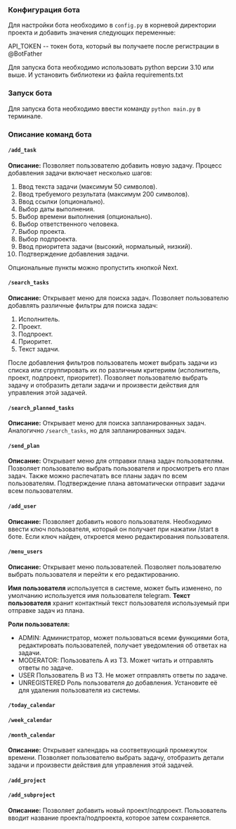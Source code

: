### Конфигурация бота
Для настройки бота необходимо в `config.py` в корневой директории проекта и добавить значения следующих переменные:

API_TOKEN -- токен бота, который вы получаете после регистрации в @BotFather

Для запуска бота необходимо использовать python версии 3.10 или выше. И установить библиотеки из файла requirements.txt
### Запуск бота
Для запуска бота необходимо ввести команду `python main.py` в терминале.

### Описание команд бота

#### `/add_task`

**Описание:**
Позволяет пользователю добавить новую задачу. Процесс добавления задачи включает несколько шагов:

1. Ввод текста задачи (максимум 50 символов).
2. Ввод требуемого результата (максимум 200 символов).
3. Ввод ссылки (опционально).
4. Выбор даты выполнения.
5. Выбор времени выполнения (опционально).
6. Выбор ответственного человека.
7. Выбор проекта.
8. Выбор подпроекта.
9. Ввод приоритета задачи (высокий, нормальный, низкий).
10. Подтверждение добавления задачи.

Опциональные пункты можно пропустить кнопкой Next.

#### `/search_tasks`

**Описание:**
Открывает меню для поиска задач. Позволяет пользователю добавлять различные фильтры для поиска задач:

1. Исполнитель.
2. Проект.
3. Подпроект.
4. Приоритет.
5. Текст задачи.

После добавления фильтров пользователь может выбрать задачи из списка или сгруппировать их по различным критериям (исполнитель, проект, подпроект, приоритет). Позволяет пользователю выбрать задачу и отобразить детали задачи и произвести действия для управления этой задачей.

#### `/search_planned_tasks`

**Описание:**
Открывает меню для поиска запланированных задач. Аналогично `/search_tasks`, но для запланированных задач.

#### `/send_plan`

**Описание:**
Открывает меню для отправки плана задач пользователям. Позволяет пользователю выбрать пользователя и просмотреть его план задач. Также можно распечатать все планы задач по всем пользователям. Подтверждение плана автоматически отправит задачи всем пользователям.

#### `/add_user`

**Описание:**
Позволяет добавить нового пользователя. Необходимо ввести ключ пользователя, который он получает при нажатии /start в боте. Если ключ найден, откроется меню редактирования пользователя.

#### `/menu_users`

**Описание:**
Открывает меню пользователей. Позволяет пользователю выбрать пользователя и перейти к его редактированию.

**Имя пользователя** используется в системе, может быть изменено, по умолчанию используется имя пользователя telegram.
**Текст пользователя** хранит контактный текст пользователя используемый при отправке задач из плана.

**Роли пользователя:**

- ADMIN: Администратор, может пользоваться всеми функциями бота, редактировать пользователей, получает уведомления об ответах на задачи.
- MODERATOR: Пользователь А из ТЗ. Может читать и отправлять ответы по задаче.
- USER Пользователь В из ТЗ. Не может отправлять ответы по задаче.
- UNREGISTERED Роль пользователя до добавления. Установите её для удаления пользователя из системы.

#### `/today_calendar`

#### `/week_calendar`

#### `/month_calendar`

**Описание:**
Открывает календарь на соответвующий промежуток времени. Позволяет пользователю выбрать задачу, отобразить детали задачи и произвести действия для управления этой задачей.

#### `/add_project`

#### `/add_subproject`

**Описание:**
Позволяет добавить новый проект/подпроект. Пользователь вводит название проекта/подпроекта, которое затем сохраняется.
